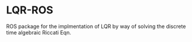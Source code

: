 # LQR-ROS
ROS package for the implmentation of LQR by way of solving the discrete time algebraic Riccati Eqn. 
